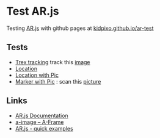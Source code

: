 # Test AR.js

Testing [AR.js](https://ar-js-org.github.io/AR.js-Docs/) with github pages at [kidpixo.github.io/ar-test](https://kidpixo.github.io/ar-test/)

## Tests

- [Trex tracking](tracking_trex.html) track this [image](https://raw.githubusercontent.com/AR-js-org/AR.js/master/aframe/examples/image-tracking/nft/trex-image-big.jpeg)
- [Location](location.html)
- [Location with Pic](location_pic.html)
- [Marker with Pic](marker_pic.html) : scan this [picture](https://raw.githubusercontent.com/AR-js-org/AR.js/master/data/images/hiro.png)

## Links 

- [AR.js Documentation](https://ar-js-org.github.io/AR.js-Docs/)
- [a-image – A-Frame](https://aframe.io/docs/1.0.0/primitives/a-image.html)
- [AR.js - quick examples](https://ar-js-org.github.io/AR.js/)

